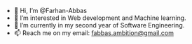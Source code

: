 - 👋 Hi, I’m @Farhan-Abbas
- 👀 I’m interested in Web development and Machine learning.
- 🌱 I’m currently in my second year of Software Engineering.
- 📫 Reach me on my email: fabbas.ambition@gmail.com

